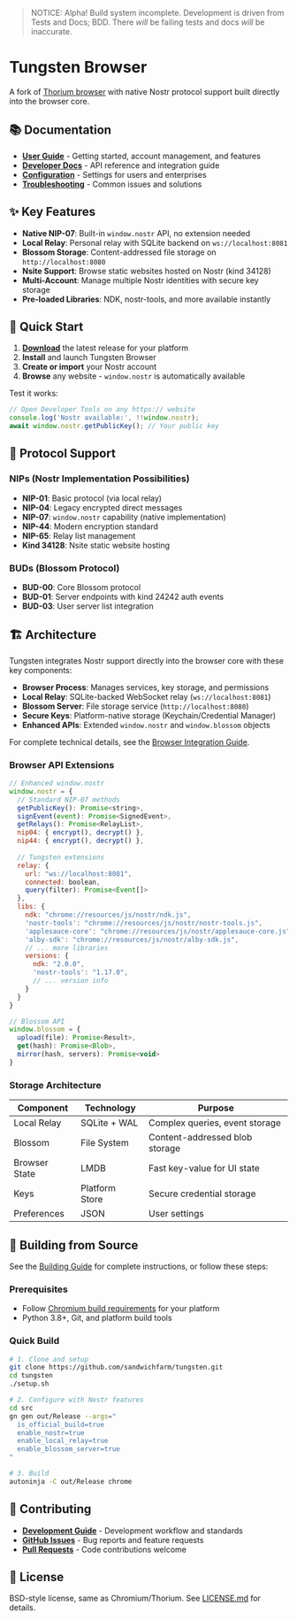 > NOTICE: Alpha! Build system incomplete. Development is driven from Tests and Docs; BDD. There _will_ be failing tests and docs _will_ be inaccurate.

# Tungsten Browser

A fork of [Thorium browser](https://github.com/Alex313031/thorium) with native Nostr protocol support built directly into the browser core.

## 📚 Documentation

- **[User Guide](docs/user-guide/README.md)** - Getting started, account management, and features
- **[Developer Docs](docs/developer/README.md)** - API reference and integration guide  
- **[Configuration](docs/configuration/README.md)** - Settings for users and enterprises
- **[Troubleshooting](docs/troubleshooting/README.md)** - Common issues and solutions

## ✨ Key Features

- **Native NIP-07**: Built-in `window.nostr` API, no extension needed
- **Local Relay**: Personal relay with SQLite backend on `ws://localhost:8081`
- **Blossom Storage**: Content-addressed file storage on `http://localhost:8080`
- **Nsite Support**: Browse static websites hosted on Nostr (kind 34128)
- **Multi-Account**: Manage multiple Nostr identities with secure key storage
- **Pre-loaded Libraries**: NDK, nostr-tools, and more available instantly

## 🚀 Quick Start

1. **[Download](https://github.com/sandwichfarm/tungsten/releases)** the latest release for your platform
2. **Install** and launch Tungsten Browser
3. **Create or import** your Nostr account
4. **Browse** any website - `window.nostr` is automatically available

Test it works:
```javascript
// Open Developer Tools on any https:// website
console.log('Nostr available:', !!window.nostr);
await window.nostr.getPublicKey(); // Your public key
```

## 🔧 Protocol Support

### NIPs (Nostr Implementation Possibilities)
- **NIP-01**: Basic protocol (via local relay)
- **NIP-04**: Legacy encrypted direct messages  
- **NIP-07**: `window.nostr` capability (native implementation)
- **NIP-44**: Modern encryption standard
- **NIP-65**: Relay list management
- **Kind 34128**: Nsite static website hosting

### BUDs (Blossom Protocol)
- **BUD-00**: Core Blossom protocol
- **BUD-01**: Server endpoints with kind 24242 auth events
- **BUD-03**: User server list integration

## 🏗️ Architecture

Tungsten integrates Nostr support directly into the browser core with these key components:

- **Browser Process**: Manages services, key storage, and permissions
- **Local Relay**: SQLite-backed WebSocket relay (`ws://localhost:8081`)
- **Blossom Server**: File storage service (`http://localhost:8080`) 
- **Secure Keys**: Platform-native storage (Keychain/Credential Manager)
- **Enhanced APIs**: Extended `window.nostr` and `window.blossom` objects

For complete technical details, see the [Browser Integration Guide](memory/reference/Browser_Integration_Details.md).

### Browser API Extensions

```javascript
// Enhanced window.nostr
window.nostr = {
  // Standard NIP-07 methods
  getPublicKey(): Promise<string>,
  signEvent(event): Promise<SignedEvent>,
  getRelays(): Promise<RelayList>,
  nip04: { encrypt(), decrypt() },
  nip44: { encrypt(), decrypt() },
  
  // Tungsten extensions
  relay: {
    url: "ws://localhost:8081",
    connected: boolean,
    query(filter): Promise<Event[]>
  },
  libs: {
    ndk: "chrome://resources/js/nostr/ndk.js",
    'nostr-tools': "chrome://resources/js/nostr/nostr-tools.js",
    'applesauce-core': "chrome://resources/js/nostr/applesauce-core.js",
    'alby-sdk': "chrome://resources/js/nostr/alby-sdk.js",
    // ... more libraries
    versions: {
      ndk: "2.0.0",
      'nostr-tools': "1.17.0",
      // ... version info
    }
  }
}

// Blossom API
window.blossom = {
  upload(file): Promise<Result>,
  get(hash): Promise<Blob>,
  mirror(hash, servers): Promise<void>
}
```

### Storage Architecture

| Component | Technology | Purpose |
|-----------|------------|---------|
| Local Relay | SQLite + WAL | Complex queries, event storage |
| Blossom | File System | Content-addressed blob storage |
| Browser State | LMDB | Fast key-value for UI state |
| Keys | Platform Store | Secure credential storage |
| Preferences | JSON | User settings |

## 🔧 Building from Source

See the [Building Guide](docs/BUILDING.md) for complete instructions, or follow these steps:

### Prerequisites
- Follow [Chromium build requirements](https://chromium.googlesource.com/chromium/src/+/main/docs/get_the_code.md) for your platform
- Python 3.8+, Git, and platform build tools

### Quick Build
```bash
# 1. Clone and setup
git clone https://github.com/sandwichfarm/tungsten.git
cd tungsten
./setup.sh

# 2. Configure with Nostr features
cd src
gn gen out/Release --args="
  is_official_build=true 
  enable_nostr=true 
  enable_local_relay=true 
  enable_blossom_server=true
"

# 3. Build
autoninja -C out/Release chrome
```

## 🤝 Contributing

- **[Development Guide](CLAUDE.md)** - Development workflow and standards
- **[GitHub Issues](https://github.com/sandwichfarm/tungsten/issues)** - Bug reports and feature requests
- **[Pull Requests](https://github.com/sandwichfarm/tungsten/pulls)** - Code contributions welcome

## 📄 License

BSD-style license, same as Chromium/Thorium. See [LICENSE.md](LICENSE.md) for details.
